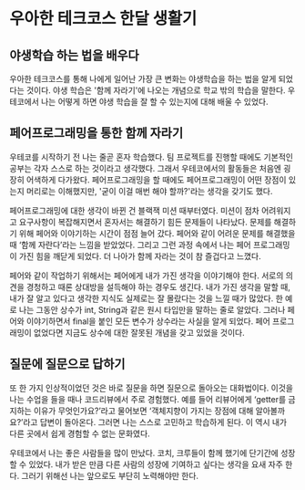 # 우아한 테크코스 한달 생활기

## 야생학습 하는 법을 배우다
  우아한 테크코스를 통해 나에게 일어난 가장 큰 변화는 야생학습을 하는 법을 알게 되었다는 것이다. 야생 학습은 '함께 자라기'에 나오는 개념으로 학교 밖의 학습을 말한다. 우테코에서 나는 어떻게 하면 야생 학습을 잘 할 수 있는지에 대해 배울 수 있었다.

## 페어프로그래밍을 통한 함께 자라기
  우테코를 시작하기 전 나는 줄곧 혼자 학습했다. 팀 프로젝트를 진행할 때에도 기본적인 공부는 각자 스스로 하는 것이라고 생각했다. 그래서 우테코에서의 활동들은 처음엔 굉장히 어색하게 다가왔다. 페어프로그래밍을 할 때에도 페어프로그래밍이 어떤 장점이 있는지 머리로는 이해했지만, '굳이 이걸 매번 해야 할까?'라는 생각을 갖기도 했다.

  페어프로그래밍에 대한 생각이 바뀐 건 블랙잭 미션 때부터였다. 미션이 점차 어려워지고 요구사항이 복잡해지면서 혼자서는 해결하기 힘든 문제들이 나타났다. 문제를 해결하기 위해 페어와 이야기하는 시간이 점점 늘어 갔다. 페어와 같이 어려운 문제를 해결했을 때 ‘함께 자란다’라는 느낌을 받았었다. 그리고 그런 과정 속에서 나는 페어 프로그래밍이 가진 힘을 깨닫게 되었다. 더 나아가 함께 자라는 것이 참 즐겁다고 느꼈다.

  페어와 같이 작업하기 위해서는 페어에게 내가 가진 생각을 이야기해야 한다. 서로의 의견을 경청하고 때론 상대방을 설득해야 하는 경우도 생긴다. 내가 가진 생각을 말할 때, 내가 잘 알고 있다고 생각한 지식도 실제로는 잘 몰랐다는 것을 느낄 때가 많았다. 한 예로 나는 그동안 상수가 int, String과 같은 원시 타입만을 말하는 줄로 알았다. 그러나 페어와 이야기하면서 final을 붙인 모든 변수가 상수라는 사실을 알게 되었다. 페어 프로그래밍이 없었다면 지금도 상수에 대한 잘못된 개념을 갖고 있었을 것이다.

## 질문에 질문으로 답하기
  또 한 가지 인상적이었던 것은 바로 질문을 하면 질문으로 돌아오는 대화법이다. 이것을 나는 수업을 들을 때나 코드리뷰에서 주로 경험했다. 예를 들어 리뷰어에게 ‘getter를 금지하는 이유가 무엇인가요?’라고 물어보면 ‘객체지향이 가지는 장점에 대해 알아볼까요?’라고 답변이 돌아온다. 그러면 나는 스스로 고민하고 학습하게 된다. 이 역시 내가 다른 곳에서 쉽게 경험할 수 없는 문화였다.

  우테코에서 나는 좋은 사람들을 많이 만났다. 코치, 크루들이 함께 했기에 단기간에 성장할 수 있었다. 내가 받은 만큼 다른 사람의 성장에 기여하고 싶다는 생각을 요새 자주 한다. 그러기 위해선 나는 앞으로도 부단히 노력해야만 한다.